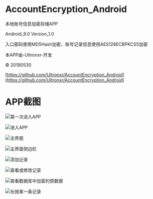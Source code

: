 # AccountEncryption_Android

本地账号信息加密存储APP

Android_9.0  Version_1.0

入口密码使用MD5Hash加密，账号记录信息使用AES128ECBPKCS5加密

本APP由-Ultronxr-开发

© 20190530

[https://github.com/Ultronxr/AccountEncryption_Android](https://github.com/Ultronxr/AccountEncryption_Android)


# APP截图

![第一次进入APP](./show/FirstEntry.png)

![进入APP](./show/Entry.png)

![主界面](./show/MainActivity.png)

![主界面侧边栏](./show/NavBar.png)

![添加记录](./show/AddRecord.png)

![查看或修改记录](./show/UpdateRecord.png)

![查看数据库中加密的原数据](./show/SowEncryptedReocrd.png)

![长按某一条记录](./show/LongClick.png)
